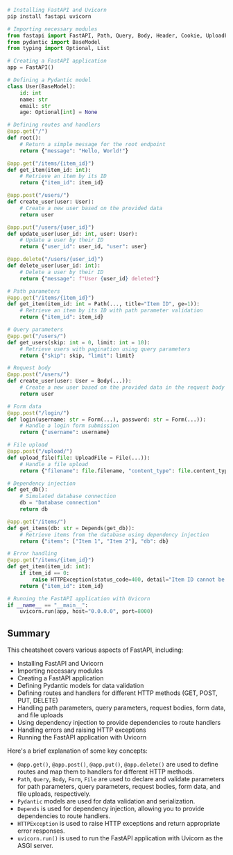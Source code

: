 ```python
# Installing FastAPI and Uvicorn
pip install fastapi uvicorn

# Importing necessary modules
from fastapi import FastAPI, Path, Query, Body, Header, Cookie, UploadFile, File, Form, HTTPException, Depends, Security
from pydantic import BaseModel
from typing import Optional, List

# Creating a FastAPI application
app = FastAPI()

# Defining a Pydantic model
class User(BaseModel):
    id: int
    name: str
    email: str
    age: Optional[int] = None

# Defining routes and handlers
@app.get("/")
def root():
    # Return a simple message for the root endpoint
    return {"message": "Hello, World!"}

@app.get("/items/{item_id}")
def get_item(item_id: int):
    # Retrieve an item by its ID
    return {"item_id": item_id}

@app.post("/users/")
def create_user(user: User):
    # Create a new user based on the provided data
    return user

@app.put("/users/{user_id}")
def update_user(user_id: int, user: User):
    # Update a user by their ID
    return {"user_id": user_id, "user": user}

@app.delete("/users/{user_id}")
def delete_user(user_id: int):
    # Delete a user by their ID
    return {"message": f"User {user_id} deleted"}

# Path parameters
@app.get("/items/{item_id}")
def get_item(item_id: int = Path(..., title="Item ID", ge=1)):
    # Retrieve an item by its ID with path parameter validation
    return {"item_id": item_id}

# Query parameters
@app.get("/users/")
def get_users(skip: int = 0, limit: int = 10):
    # Retrieve users with pagination using query parameters
    return {"skip": skip, "limit": limit}

# Request body
@app.post("/users/")
def create_user(user: User = Body(...)):
    # Create a new user based on the provided data in the request body
    return user

# Form data
@app.post("/login/")
def login(username: str = Form(...), password: str = Form(...)):
    # Handle a login form submission
    return {"username": username}

# File upload
@app.post("/upload/")
def upload_file(file: UploadFile = File(...)):
    # Handle a file upload
    return {"filename": file.filename, "content_type": file.content_type}

# Dependency injection
def get_db():
    # Simulated database connection
    db = "Database connection"
    return db

@app.get("/items/")
def get_items(db: str = Depends(get_db)):
    # Retrieve items from the database using dependency injection
    return {"items": ["Item 1", "Item 2"], "db": db}

# Error handling
@app.get("/items/{item_id}")
def get_item(item_id: int):
    if item_id == 0:
        raise HTTPException(status_code=400, detail="Item ID cannot be zero")
    return {"item_id": item_id}

# Running the FastAPI application with Uvicorn
if __name__ == "__main__":
    uvicorn.run(app, host="0.0.0.0", port=8000)
```

## Summary
This cheatsheet covers various aspects of FastAPI, including:
- Installing FastAPI and Uvicorn
- Importing necessary modules
- Creating a FastAPI application
- Defining Pydantic models for data validation
- Defining routes and handlers for different HTTP methods (GET, POST, PUT, DELETE)
- Handling path parameters, query parameters, request bodies, form data, and file uploads
- Using dependency injection to provide dependencies to route handlers
- Handling errors and raising HTTP exceptions
- Running the FastAPI application with Uvicorn

Here's a brief explanation of some key concepts:
- `@app.get()`, `@app.post()`, `@app.put()`, `@app.delete()` are used to 
   define routes and map them to handlers for different HTTP methods.
- `Path`, `Query`, `Body`, `Form`, `File` are used to declare and 
   validate parameters for path parameters, query parameters, request bodies, form data, and file uploads, respectively.
- `Pydantic` models are used for data validation and serialization.
- `Depends` is used for dependency injection, allowing you to provide 
   dependencies to route handlers.
- `HTTPException` is used to raise HTTP exceptions and return appropriate 
   error responses.
- `uvicorn.run()` is used to run the FastAPI application with Uvicorn as the 
   ASGI server.
